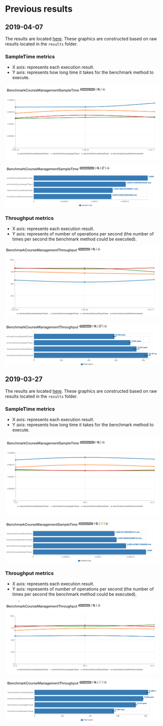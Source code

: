 # Previous results

## 2019-04-07

The results are located [here](http://jmh.morethan.io/?sources=https://raw.githubusercontent.com/gsoria/opentracing-java-benchmark/master/opentracing-benchmark-java-jdbc/results/jmh-2019-04-07-16-53-44.json,https://raw.githubusercontent.com/gsoria/opentracing-java-benchmark/master/opentracing-benchmark-java-jdbc/results/jmh-2019-04-07-17-09-28.json,https://raw.githubusercontent.com/gsoria/opentracing-java-benchmark/master/opentracing-benchmark-java-jdbc/results/jmh-2019-04-07-17-25-11.json&topBar=Opentracing%20java%20jdbc).
These graphics are constructed based on raw results located in the ``results`` folder.

### SampleTime metrics

- X axis: represents each execution result.
- Y axis: represents how long time it takes for the benchmark method to execute.

![BenchmarkCourseManagementSampleTime-3](../results-imgs/BenchmarkCourseManagementSampleTime.3.png)

![BenchmarkCourseManagementSampleTime-4](../results-imgs/BenchmarkCourseManagementSampleTime.4.png)

### Throughput metrics

- X axis: represents each execution result.
- Y axis: represents of number of operations per second  (the number of times per second the benchmark method could be executed).

![BenchmarkCourseManagementThroughput-3](../results-imgs/BenchmarkCourseManagementThroughput.3.png)

![BenchmarkCourseManagementThroughput-4](../results-imgs/BenchmarkCourseManagementThroughput.4.png)

## 2019-03-27

The results are located [here](http://jmh.morethan.io/?sources=https://raw.githubusercontent.com/gsoria/opentracing-java-benchmark/master/opentracing-benchmark-java-jdbc/results/jmh-2019-03-27-08-13-01.json,https://raw.githubusercontent.com/gsoria/opentracing-java-benchmark/master/opentracing-benchmark-java-jdbc/results/jmh-2019-03-27-08-38-31.json,https://raw.githubusercontent.com/gsoria/opentracing-java-benchmark/master/opentracing-benchmark-java-jdbc/results/jmh-2019-03-27-08-54-31.json&topBar=Opentracing%20java%20jdbc).
These graphics are constructed based on raw results located in the ``results`` folder.

### SampleTime metrics

- X axis: represents each execution result.
- Y axis: represents how long time it takes for the benchmark method to execute.

![BenchmarkCourseManagementSampleTime-1](../results-imgs/BenchmarkCourseManagementSampleTime.1.png)

![BenchmarkCourseManagementSampleTime-2](../results-imgs/BenchmarkCourseManagementSampleTime.2.png)

### Throughput metrics

- X axis: represents each execution result.
- Y axis: represents of number of operations per second  (the number of times per second the benchmark method could be executed).

![BenchmarkCourseManagementThroughput-1](../results-imgs/BenchmarkCourseManagementThroughput.1.png)

![BenchmarkCourseManagementThroughput-2](../results-imgs/BenchmarkCourseManagementThroughput.2.png)
